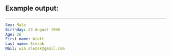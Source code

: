 ## Example output:
<hr>

```yaml
Sex: Male
Birthday: 23 August 1996
Age: 26
First name: Wiatt
Last name: Slezak
Mail: wia.slezak@gmail.com
```
